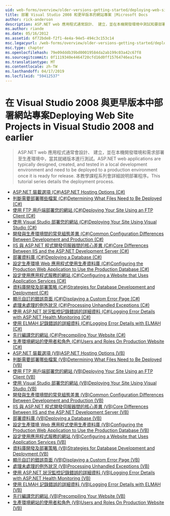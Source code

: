 ```yaml
---
uid: web-forms/overview/older-versions-getting-started/deploying-web-site-projects/index
title: 部署 Visual Studio 2008 和更早版本的網站專案 |Microsoft Docs
author: rick-anderson
description: ASP.NET web 應用程式通常設計、 建立，並在本機開發環境中測試和要部署到生產環境 o...
ms.author: riande
ms.date: 05/16/2012
ms.assetid: 6f72bde8-f2f1-4e4a-94e5-494c3c153c14
msc.legacyurl: /web-forms/overview/older-versions-getting-started/deploying-web-site-projects
msc.type: chapter
ms.openlocfilehash: 79e09dddb39bd00019584da2ab199c03a42c67f8
ms.sourcegitcommit: 0f1119340e4464720cfd16d0ff15764746ea1fea
ms.translationtype: MT
ms.contentlocale: zh-TW
ms.lasthandoff: 04/17/2019
ms.locfileid: "59412537"
---
```

# <a name="deploying-web-site-projects-in-visual-studio-2008-and-earlier"></a><span data-ttu-id="3e02f-103">在 Visual Studio 2008 與更早版本中部署網站專案</span><span class="sxs-lookup"><span data-stu-id="3e02f-103">Deploying Web Site Projects in Visual Studio 2008 and earlier</span></span>

> <span data-ttu-id="3e02f-104">ASP.NET web 應用程式通常會設計、 建立，並在本機開發環境和需求部署至生產環境中，當其就緒版本進行測試。</span><span class="sxs-lookup"><span data-stu-id="3e02f-104">ASP.NET web applications are typically designed, created, and tested in a local development environment and need to be deployed to a production environment once it is ready for release.</span></span> <span data-ttu-id="3e02f-105">本教學課程系列會詳細說明部署程序。</span><span class="sxs-lookup"><span data-stu-id="3e02f-105">This tutorial series details the deployment process.</span></span>


- [<span data-ttu-id="3e02f-106">ASP.NET 裝載選項 (C#)</span><span class="sxs-lookup"><span data-stu-id="3e02f-106">ASP.NET Hosting Options (C#)</span></span>](asp-net-hosting-options-cs.md)
- [<span data-ttu-id="3e02f-107">判斷需要部署哪些檔案 (C#)</span><span class="sxs-lookup"><span data-stu-id="3e02f-107">Determining What Files Need to Be Deployed (C#)</span></span>](determining-what-files-need-to-be-deployed-cs.md)
- [<span data-ttu-id="3e02f-108">使用 FTP 用戶端部署您的網站 (C#)</span><span class="sxs-lookup"><span data-stu-id="3e02f-108">Deploying Your Site Using an FTP Client (C#)</span></span>](deploying-your-site-using-an-ftp-client-cs.md)
- [<span data-ttu-id="3e02f-109">使用 Visual Studio 部署您的網站 (C#)</span><span class="sxs-lookup"><span data-stu-id="3e02f-109">Deploying Your Site Using Visual Studio (C#)</span></span>](deploying-your-site-using-visual-studio-cs.md)
- [<span data-ttu-id="3e02f-110">開發與生產環境間的常見組態差異 (C#)</span><span class="sxs-lookup"><span data-stu-id="3e02f-110">Common Configuration Differences Between Development and Production (C#)</span></span>](common-configuration-differences-between-development-and-production-cs.md)
- [<span data-ttu-id="3e02f-111">IIS 與 ASP.NET 程式開發伺服器間的核心差異 (C#)</span><span class="sxs-lookup"><span data-stu-id="3e02f-111">Core Differences Between IIS and the ASP.NET Development Server (C#)</span></span>](core-differences-between-iis-and-the-asp-net-development-server-cs.md)
- [<span data-ttu-id="3e02f-112">部署資料庫 (C#)</span><span class="sxs-lookup"><span data-stu-id="3e02f-112">Deploying a Database (C#)</span></span>](deploying-a-database-cs.md)
- [<span data-ttu-id="3e02f-113">設定生產環境 Web 應用程式使用生產資料庫 (C#)</span><span class="sxs-lookup"><span data-stu-id="3e02f-113">Configuring the Production Web Application to Use the Production Database (C#)</span></span>](configuring-the-production-web-application-to-use-the-production-database-cs.md)
- [<span data-ttu-id="3e02f-114">設定使用應用程式服務的網站 (C#)</span><span class="sxs-lookup"><span data-stu-id="3e02f-114">Configuring a Website that Uses Application Services (C#)</span></span>](configuring-a-website-that-uses-application-services-cs.md)
- [<span data-ttu-id="3e02f-115">資料庫開發及部署策略 (C#)</span><span class="sxs-lookup"><span data-stu-id="3e02f-115">Strategies for Database Development and Deployment (C#)</span></span>](strategies-for-database-development-and-deployment-cs.md)
- [<span data-ttu-id="3e02f-116">顯示自訂的錯誤頁面 (C#)</span><span class="sxs-lookup"><span data-stu-id="3e02f-116">Displaying a Custom Error Page (C#)</span></span>](displaying-a-custom-error-page-cs.md)
- [<span data-ttu-id="3e02f-117">處理未處理的例外狀況 (C#)</span><span class="sxs-lookup"><span data-stu-id="3e02f-117">Processing Unhandled Exceptions (C#)</span></span>](processing-unhandled-exceptions-cs.md)
- [<span data-ttu-id="3e02f-118">使用 ASP.NET 狀況監控記錄錯誤的詳細資料 (C#)</span><span class="sxs-lookup"><span data-stu-id="3e02f-118">Logging Error Details with ASP.NET Health Monitoring (C#)</span></span>](logging-error-details-with-asp-net-health-monitoring-cs.md)
- [<span data-ttu-id="3e02f-119">使用 ELMAH 記錄錯誤的詳細資料 (C#)</span><span class="sxs-lookup"><span data-stu-id="3e02f-119">Logging Error Details with ELMAH (C#)</span></span>](logging-error-details-with-elmah-cs.md)
- [<span data-ttu-id="3e02f-120">先行編譯您的網站 (C#)</span><span class="sxs-lookup"><span data-stu-id="3e02f-120">Precompiling Your Website (C#)</span></span>](precompiling-your-website-cs.md)
- [<span data-ttu-id="3e02f-121">生產環境網站的使用者和角色 (C#)</span><span class="sxs-lookup"><span data-stu-id="3e02f-121">Users and Roles On Production Website (C#)</span></span>](users-and-roles-on-the-production-website-cs.md)
- [<span data-ttu-id="3e02f-122">ASP.NET 裝載選項 (VB)</span><span class="sxs-lookup"><span data-stu-id="3e02f-122">ASP.NET Hosting Options (VB)</span></span>](asp-net-hosting-options-vb.md)
- [<span data-ttu-id="3e02f-123">判斷需要部署哪些檔案 (VB)</span><span class="sxs-lookup"><span data-stu-id="3e02f-123">Determining What Files Need to Be Deployed (VB)</span></span>](determining-what-files-need-to-be-deployed-vb.md)
- [<span data-ttu-id="3e02f-124">使用 FTP 用戶端部署您的網站 (VB)</span><span class="sxs-lookup"><span data-stu-id="3e02f-124">Deploying Your Site Using an FTP Client (VB)</span></span>](deploying-your-site-using-an-ftp-client-vb.md)
- [<span data-ttu-id="3e02f-125">使用 Visual Studio 部署您的網站 (VB)</span><span class="sxs-lookup"><span data-stu-id="3e02f-125">Deploying Your Site Using Visual Studio (VB)</span></span>](deploying-your-site-using-visual-studio-vb.md)
- [<span data-ttu-id="3e02f-126">開發與生產環境間的常見組態差異 (VB)</span><span class="sxs-lookup"><span data-stu-id="3e02f-126">Common Configuration Differences Between Development and Production (VB)</span></span>](common-configuration-differences-between-development-and-production-vb.md)
- [<span data-ttu-id="3e02f-127">IIS 與 ASP.NET 程式開發伺服器間的核心差異 (VB)</span><span class="sxs-lookup"><span data-stu-id="3e02f-127">Core Differences Between IIS and the ASP.NET Development Server (VB)</span></span>](core-differences-between-iis-and-the-asp-net-development-server-vb.md)
- [<span data-ttu-id="3e02f-128">部署資料庫 (VB)</span><span class="sxs-lookup"><span data-stu-id="3e02f-128">Deploying a Database (VB)</span></span>](deploying-a-database-vb.md)
- [<span data-ttu-id="3e02f-129">設定生產環境 Web 應用程式使用生產資料庫 (VB)</span><span class="sxs-lookup"><span data-stu-id="3e02f-129">Configuring the Production Web Application to Use the Production Database (VB)</span></span>](configuring-the-production-web-application-to-use-the-production-database-vb.md)
- [<span data-ttu-id="3e02f-130">設定使用應用程式服務的網站 (VB)</span><span class="sxs-lookup"><span data-stu-id="3e02f-130">Configuring a Website that Uses Application Services (VB)</span></span>](configuring-a-website-that-uses-application-services-vb.md)
- [<span data-ttu-id="3e02f-131">資料庫開發及部署策略 (VB)</span><span class="sxs-lookup"><span data-stu-id="3e02f-131">Strategies for Database Development and Deployment (VB)</span></span>](strategies-for-database-development-and-deployment-vb.md)
- [<span data-ttu-id="3e02f-132">顯示自訂的錯誤頁面 (VB)</span><span class="sxs-lookup"><span data-stu-id="3e02f-132">Displaying a Custom Error Page (VB)</span></span>](displaying-a-custom-error-page-vb.md)
- [<span data-ttu-id="3e02f-133">處理未處理的例外狀況 (VB)</span><span class="sxs-lookup"><span data-stu-id="3e02f-133">Processing Unhandled Exceptions (VB)</span></span>](processing-unhandled-exceptions-vb.md)
- [<span data-ttu-id="3e02f-134">使用 ASP.NET 狀況監控記錄錯誤的詳細資料 (VB)</span><span class="sxs-lookup"><span data-stu-id="3e02f-134">Logging Error Details with ASP.NET Health Monitoring (VB)</span></span>](logging-error-details-with-asp-net-health-monitoring-vb.md)
- [<span data-ttu-id="3e02f-135">使用 ELMAH 記錄錯誤的詳細資料 (VB)</span><span class="sxs-lookup"><span data-stu-id="3e02f-135">Logging Error Details with ELMAH (VB)</span></span>](logging-error-details-with-elmah-vb.md)
- [<span data-ttu-id="3e02f-136">先行編譯您的網站 (VB)</span><span class="sxs-lookup"><span data-stu-id="3e02f-136">Precompiling Your Website (VB)</span></span>](precompiling-your-website-vb.md)
- [<span data-ttu-id="3e02f-137">生產環境網站的使用者和角色 (VB)</span><span class="sxs-lookup"><span data-stu-id="3e02f-137">Users and Roles On Production Website (VB)</span></span>](users-and-roles-on-the-production-website-vb.md)
